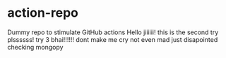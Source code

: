 # action-repo
Dummy repo to stimulate GitHub actions
Hello jiiiiii!
this is the second try plssssss!
try 3 bhai!!!!!!
dont make me cry
not even mad just disapointed
checking mongopy